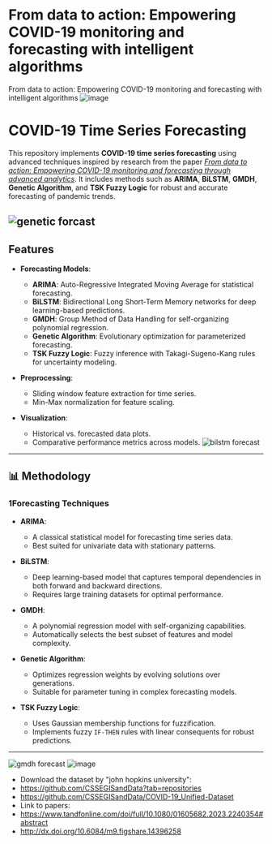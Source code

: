 # From data to action: Empowering COVID-19 monitoring and forecasting with intelligent algorithms
From data to action: Empowering COVID-19 monitoring and forecasting with intelligent algorithms
![image](https://github.com/user-attachments/assets/bc176117-0337-4a38-8745-688f7e4538e3)

# COVID-19 Time Series Forecasting

This repository implements **COVID-19 time series forecasting** using advanced techniques inspired by research from the paper [*From data to action: Empowering COVID-19 monitoring and forecasting through advanced analytics*](https://www.tandfonline.com/doi/full/10.1080/01605682.2023.2240354). It includes methods such as **ARIMA**, **BiLSTM**, **GMDH**, **Genetic Algorithm**, and **TSK Fuzzy Logic** for robust and accurate forecasting of pandemic trends.

![genetic forcast](https://user-images.githubusercontent.com/11339420/147384603-a65c6a99-ed67-4520-86de-ad57aee63ffd.JPG)
---

## Features

- **Forecasting Models**:
  - **ARIMA**: Auto-Regressive Integrated Moving Average for statistical forecasting.
  - **BiLSTM**: Bidirectional Long Short-Term Memory networks for deep learning-based predictions.
  - **GMDH**: Group Method of Data Handling for self-organizing polynomial regression.
  - **Genetic Algorithm**: Evolutionary optimization for parameterized forecasting.
  - **TSK Fuzzy Logic**: Fuzzy inference with Takagi-Sugeno-Kang rules for uncertainty modeling.

- **Preprocessing**:
  - Sliding window feature extraction for time series.
  - Min-Max normalization for feature scaling.

- **Visualization**:
  - Historical vs. forecasted data plots.
  - Comparative performance metrics across models.
![bilstm forecast](https://user-images.githubusercontent.com/11339420/147384602-7ed69c36-c6d0-4f27-aff8-f7a6157190eb.JPG)

---

## 📊 Methodology

### 1**Forecasting Techniques**
- **ARIMA**:
  - A classical statistical model for forecasting time series data.
  - Best suited for univariate data with stationary patterns.

- **BiLSTM**:
  - Deep learning-based model that captures temporal dependencies in both forward and backward directions.
  - Requires large training datasets for optimal performance.

- **GMDH**:
  - A polynomial regression model with self-organizing capabilities.
  - Automatically selects the best subset of features and model complexity.

- **Genetic Algorithm**:
  - Optimizes regression weights by evolving solutions over generations.
  - Suitable for parameter tuning in complex forecasting models.

- **TSK Fuzzy Logic**:
  - Uses Gaussian membership functions for fuzzification.
  - Implements fuzzy `IF-THEN` rules with linear consequents for robust predictions.

---

![gmdh forecast](https://user-images.githubusercontent.com/11339420/147384606-e92fe112-47ce-4c2a-a983-3aa2b4d9a623.JPG)
![image](https://github.com/user-attachments/assets/3a4bc936-5438-4710-a4d1-ef9a06f46a73)

- Download the dataset by "john hopkins university":
- https://github.com/CSSEGISandData?tab=repositories
- https://github.com/CSSEGISandData/COVID-19_Unified-Dataset
- Link to papers:
- https://www.tandfonline.com/doi/full/10.1080/01605682.2023.2240354#abstract
- http://dx.doi.org/10.6084/m9.figshare.14396258
